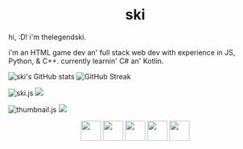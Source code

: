 <h1 align = "center">ski</h1>

<p>hi, :D! i'm thelegendski.

i'm an HTML game dev an' full stack web dev with experience in JS, Python, & C++.
currently learnin' C# an' Kotlin.</p>

![ski's GitHub stats](https://github-readme-stats.vercel.app/api?username=thelegendski&show_icons=true&theme=tokyonight)
![GitHub Streak](https://github-readme-streak-stats.herokuapp.com?user=thelegendski&theme=tokyonight&hide_border=true&border_radius=5)

![ski.js](https://github-readme-stats.vercel.app/api/pin/?username=thelegendski&repo=ski.js&theme=tokyonight)
[![](https://data.jsdelivr.com/v1/package/gh/thelegendski/ski.js/badge)](https://www.jsdelivr.com/package/gh/thelegendski/ski.js)

![thumbnail.js](https://github-readme-stats.vercel.app/api/pin/?username=thelegendski&repo=thumbnail.js&theme=tokyonight)
[![](https://data.jsdelivr.com/v1/package/gh/thelegendski/thumbnail.js/badge)](https://www.jsdelivr.com/package/gh/thelegendski/thumbnail.js)

<div align="center">
    <img src="https://cdn.jsdelivr.net/gh/devicons/devicon/icons/javascript/javascript-original.svg" width="40"/>
    <img src="https://cdn.jsdelivr.net/gh/devicons/devicon/icons/kotlin/kotlin-original.svg" width="40"/>
    <img src="https://cdn.jsdelivr.net/gh/devicons/devicon/icons/cplusplus/cplusplus-original.svg" width="40"/>
    <img src="https://cdn.jsdelivr.net/gh/devicons/devicon/icons/csharp/csharp-original.svg" width="40"/>
    <img src="https://cdn.jsdelivr.net/gh/devicons/devicon/icons/python/python-original.svg" width="40"/>
</div>
